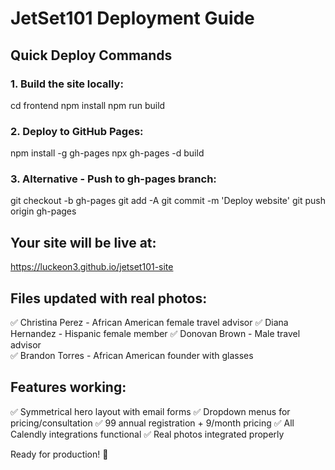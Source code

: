 # JetSet101 Deployment Guide

## Quick Deploy Commands

### 1. Build the site locally:
cd frontend
npm install
npm run build

### 2. Deploy to GitHub Pages:
npm install -g gh-pages
npx gh-pages -d build

### 3. Alternative - Push to gh-pages branch:
git checkout -b gh-pages
git add -A
git commit -m 'Deploy website'
git push origin gh-pages

## Your site will be live at:
https://luckeon3.github.io/jetset101-site

## Files updated with real photos:
✅ Christina Perez - African American female travel advisor
✅ Diana Hernandez - Hispanic female member
✅ Donovan Brown - Male travel advisor  
✅ Brandon Torres - African American founder with glasses

## Features working:
✅ Symmetrical hero layout with email forms
✅ Dropdown menus for pricing/consultation
✅ 99 annual registration + 9/month pricing
✅ All Calendly integrations functional
✅ Real photos integrated properly

Ready for production! 🎉

